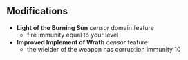 ## Modifications
- **Light of the Burning Sun** *censor* domain feature
	- fire immunity equal to your level
- **Improved Implement of Wrath** *censor* feature
	- the wielder of the weapon has corruption immunity 10